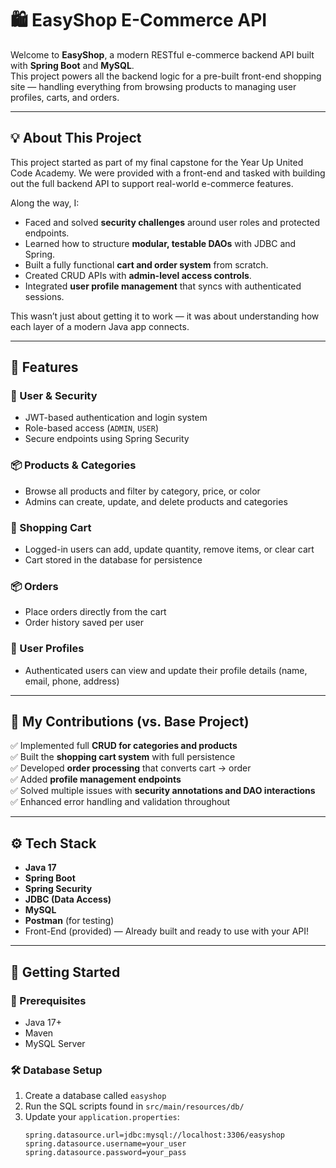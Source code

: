 # 🛍️ EasyShop E-Commerce API

Welcome to **EasyShop**, a modern RESTful e-commerce backend API built with **Spring Boot** and **MySQL**.  
This project powers all the backend logic for a pre-built front-end shopping site — handling everything from browsing products to managing user profiles, carts, and orders.

---

## 💡 About This Project

This project started as part of my final capstone for the Year Up United Code Academy. We were provided with a front-end and tasked with building out the full backend API to support real-world e-commerce features.

Along the way, I:

- Faced and solved **security challenges** around user roles and protected endpoints.
- Learned how to structure **modular, testable DAOs** with JDBC and Spring.
- Built a fully functional **cart and order system** from scratch.
- Created CRUD APIs with **admin-level access controls**.
- Integrated **user profile management** that syncs with authenticated sessions.

This wasn’t just about getting it to work — it was about understanding how each layer of a modern Java app connects.

---

## 🚀 Features

### 👤 User & Security
- JWT-based authentication and login system
- Role-based access (`ADMIN`, `USER`)
- Secure endpoints using Spring Security

### 📦 Products & Categories
- Browse all products and filter by category, price, or color
- Admins can create, update, and delete products and categories

### 🛒 Shopping Cart
- Logged-in users can add, update quantity, remove items, or clear cart
- Cart stored in the database for persistence

### 📦 Orders
- Place orders directly from the cart
- Order history saved per user

### 📄 User Profiles
- Authenticated users can view and update their profile details (name, email, phone, address)

---

## 🧪 My Contributions (vs. Base Project)

✅ Implemented full **CRUD for categories and products**  
✅ Built the **shopping cart system** with full persistence  
✅ Developed **order processing** that converts cart → order  
✅ Added **profile management endpoints**  
✅ Solved multiple issues with **security annotations and DAO interactions**  
✅ Enhanced error handling and validation throughout

---

## ⚙️ Tech Stack

- **Java 17**
- **Spring Boot**
- **Spring Security**
- **JDBC (Data Access)**
- **MySQL**
- **Postman** (for testing)
- Front-End (provided) — Already built and ready to use with your API!

---

## 🏁 Getting Started

### 🧱 Prerequisites
- Java 17+
- Maven
- MySQL Server

### 🛠️ Database Setup

1. Create a database called `easyshop`
2. Run the SQL scripts found in `src/main/resources/db/`
3. Update your `application.properties`:
   ```properties
   spring.datasource.url=jdbc:mysql://localhost:3306/easyshop
   spring.datasource.username=your_user
   spring.datasource.password=your_pass

